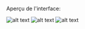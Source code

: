 Aperçu de l'interface:

![alt text](https://i.ibb.co/tzVwnjJ/Capture-d-e-cran-2020-12-10-a-11-45-35.png)
![alt text](https://i.ibb.co/ZV98M76/Capture-d-e-cran-2020-12-10-a-11-45-24.png)
![alt text](https://i.ibb.co/stbnS0f/Capture-d-e-cran-2020-12-10-a-11-45-09.png)
